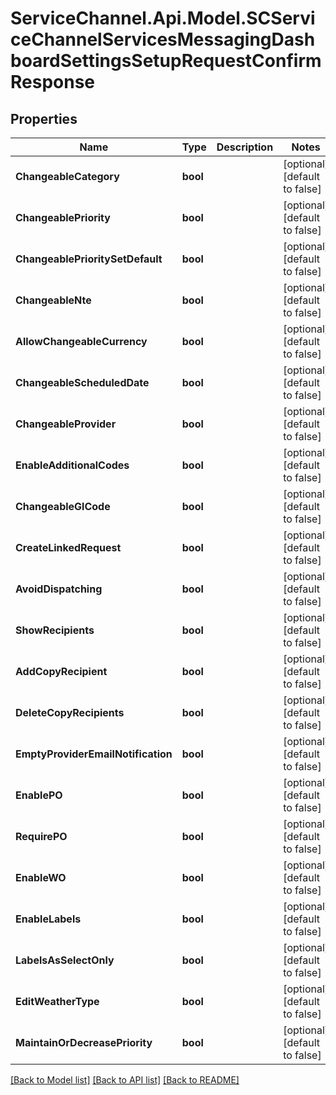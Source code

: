 # ServiceChannel.Api.Model.SCServiceChannelServicesMessagingDashboardSettingsSetupRequestConfirmResponse

## Properties

Name | Type | Description | Notes
------------ | ------------- | ------------- | -------------
**ChangeableCategory** | **bool** |  | [optional] [default to false]
**ChangeablePriority** | **bool** |  | [optional] [default to false]
**ChangeablePrioritySetDefault** | **bool** |  | [optional] [default to false]
**ChangeableNte** | **bool** |  | [optional] [default to false]
**AllowChangeableCurrency** | **bool** |  | [optional] [default to false]
**ChangeableScheduledDate** | **bool** |  | [optional] [default to false]
**ChangeableProvider** | **bool** |  | [optional] [default to false]
**EnableAdditionalCodes** | **bool** |  | [optional] [default to false]
**ChangeableGlCode** | **bool** |  | [optional] [default to false]
**CreateLinkedRequest** | **bool** |  | [optional] [default to false]
**AvoidDispatching** | **bool** |  | [optional] [default to false]
**ShowRecipients** | **bool** |  | [optional] [default to false]
**AddCopyRecipient** | **bool** |  | [optional] [default to false]
**DeleteCopyRecipients** | **bool** |  | [optional] [default to false]
**EmptyProviderEmailNotification** | **bool** |  | [optional] [default to false]
**EnablePO** | **bool** |  | [optional] [default to false]
**RequirePO** | **bool** |  | [optional] [default to false]
**EnableWO** | **bool** |  | [optional] [default to false]
**EnableLabels** | **bool** |  | [optional] [default to false]
**LabelsAsSelectOnly** | **bool** |  | [optional] [default to false]
**EditWeatherType** | **bool** |  | [optional] [default to false]
**MaintainOrDecreasePriority** | **bool** |  | [optional] [default to false]

[[Back to Model list]](../README.md#documentation-for-models) [[Back to API list]](../README.md#documentation-for-api-endpoints) [[Back to README]](../README.md)

